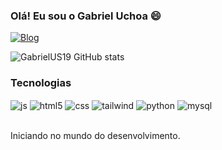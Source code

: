 ### Olá! Eu sou o Gabriel Uchoa 😄


  [![Blog](https://img.shields.io/badge/LinkedIn-0077B5?style=for-the-badge&logo=linkedin&logoColor=white)](https://www.linkedin.com/in/gabriel-uchoa-de-sousa-9911662ba)

![GabrielUS19 GitHub stats](https://github-readme-stats.vercel.app/api?username=GabrielUS19&show_icons=true&theme=radical)

### Tecnologias

<div style="display: inline_block"/>
  <img align="center" alt="js" src="https://img.shields.io/badge/JavaScript-F7DF1E?style=for-the-badge&logo=javascript&logoColor=black"/>
  <img align="center" alt="html5" src="https://img.shields.io/badge/HTML5-E34F26?style=for-the-badge&logo=html5&logoColor=white"/>
  <img align="center" alt="css" src="https://img.shields.io/badge/CSS3-1572B6?style=for-the-badge&logo=css3&logoColor=white"/>
  <img align="center" alt="tailwind" src="https://img.shields.io/badge/TailwindCSS-38B2AC?style=for-the-badge&logo=tailwind-css&logoColor=white"/>
  <img align="center" alt="python" src="https://img.shields.io/badge/Python-3776AB?style=for-the-badge&logo=python&logoColor=white"/>
  <img align="center" alt="mysql" src="https://img.shields.io/badge/MySQL-4479A1?style=for-the-badge&logo=mysql&logoColor=white"/>
</div><br/>

Iniciando no mundo do desenvolvimento.
